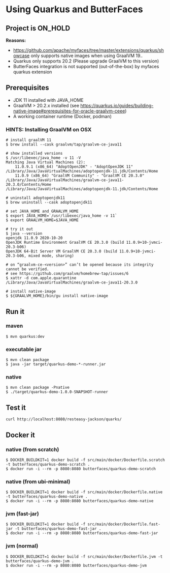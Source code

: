 # Using Quarkus and ButterFaces

## Project is ON_HOLD

**Reasons:**
* https://github.com/apache/myfaces/tree/master/extensions/quarkus/showcase only supports native images when using GraalVM 19.*.*
* Quarkus only supports 20.2 (Please upgrade GraalVM to this version)
* ButterFaces integration is not supported (out-of-the-box) by myfaces quarkus extension

## Prerequisites

* JDK 11 installed with JAVA_HOME
* GraalVM > 20.2.x installed (see https://quarkus.io/guides/building-native-image#prerequisites-for-oracle-graalvm-ceee) 
* A working container runtime (Docker, podman)

### HINTS: Installing GraalVM on OSX

```shell
# install graalVM 11
$ brew install --cask graalvm/tap/graalvm-ce-java11

# show installed versions
$ /usr/libexec/java_home -v 11 -V 
Matching Java Virtual Machines (2):
    11.0.9.1 (x86_64) "AdoptOpenJDK" - "AdoptOpenJDK 11" /Library/Java/JavaVirtualMachines/adoptopenjdk-11.jdk/Contents/Home
    11.0.9 (x86_64) "GraalVM Community" - "GraalVM CE 20.3.0" /Library/Java/JavaVirtualMachines/graalvm-ce-java11-20.3.0/Contents/Home
/Library/Java/JavaVirtualMachines/adoptopenjdk-11.jdk/Contents/Home

# uninstall adoptopenjdk11
$ brew uninstall --cask adoptopenjdk11

# set JAVA_HOME and GRAALVM_HOME
$ export JAVA_HOME=`/usr/libexec/java_home -v 11`
$ export GRAALVM_HOME=$JAVA_HOME

# try it out
$ java --version
openjdk 11.0.9 2020-10-20
OpenJDK Runtime Environment GraalVM CE 20.3.0 (build 11.0.9+10-jvmci-20.3-b06)
OpenJDK 64-Bit Server VM GraalVM CE 20.3.0 (build 11.0.9+10-jvmci-20.3-b06, mixed mode, sharing)

# on “graalvm-ce-<version>” can’t be opened because its integrity cannot be verified.
# see https://github.com/graalvm/homebrew-tap/issues/6
$ xattr -d com.apple.quarantine /Library/Java/JavaVirtualMachines/graalvm-ce-java11-20.3.0

# install native-image
$ ${GRAALVM_HOME}/bin/gu install native-image
```

## Run it

### maven
```shell
$ mvn quarkus:dev
```

### executable jar
```shell
$ mvn clean package
$ java -jar target/quarkus-demo-*-runner.jar
```

### native 
```shell
$ mvn clean package -Pnative
$ ./target/quarkus-demo-1.0.0-SNAPSHOT-runner
```

## Test it

```shell
curl http://localhost:8080/resteasy-jackson/quarks/
```

## Docker it

### native (from scratch)
```shell
$ DOCKER_BUILDKIT=1 docker build -f src/main/docker/Dockerfile.scratch -t butterfaces/quarkus-demo-scratch .
$ docker run -i --rm -p 8080:8080 butterfaces/quarkus-demo-scratch
```

### native (from ubi-minimal)
```shell
$ DOCKER_BUILDKIT=1 docker build -f src/main/docker/Dockerfile.native -t butterfaces/quarkus-demo-native .
$ docker run -i --rm -p 8080:8080 butterfaces/quarkus-demo-native
```

### jvm (fast-jar)
```shell
$ DOCKER_BUILDKIT=1 docker build -f src/main/docker/Dockerfile.fast-jar -t butterfaces/quarkus-demo-fast-jar .
$ docker run -i --rm -p 8080:8080 butterfaces/quarkus-demo-fast-jar
```

### jvm (normal)
```shell
$ DOCKER_BUILDKIT=1 docker build -f src/main/docker/Dockerfile.jvm -t butterfaces/quarkus-demo-jvm .
$ docker run -i --rm -p 8080:8080 butterfaces/quarkus-demo-jvm
```